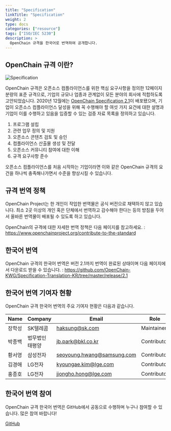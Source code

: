 ```yaml
---
title: "Specification"
linkTitle: "Specification"
weight: 2
type: docs
categories: ["resource"]
tags: ["ISO/IEC 5230"]
description: >
  OpenChain 규격을 한국어로 번역하여 공개합니다.
---
```

## OpenChain 규격 이란?
![Specification](spec.png) 

OpenChain 규격은 오픈소스 컴플라이언스를 위한 핵심 요구사항을 정의한 12페이지 분량의 표준 규격으로, 기업의 규모나 업종과 관계없이 모든 분야의 회사에 적합하도록 고안되었습니다. 2020년 12월에는 [OpenChain Specification 2.1](https://www.openchainproject.org/contribute-to-the-standard)이 배포됐으며, 기업이 오픈소스 컴플라이언스 달성을 위해 꼭 수행해야 할 여섯 가지 요건에 대한 설명과 기업이 이를 수행하고 있음을 입증할 수 있는 검증 자료 목록을 정의하고 있습니다. 

1. 프로그램 설립
2. 관련 업무 정의 및 지원
3. 오픈소스 콘텐츠 검토 및 승인
4. 컴플라이언스 산출물 생성 및 전달
5. 오픈소스 커뮤니티 참여에 대한 이해
6. 규격 요구사항 준수

오픈소스 컴플라이언스를 처음 시작하는 기업이라면 이와 같은 OpenChain 규격의 요건을 하나씩 충족해나가면서 수준을 향상시킬 수 있습니다. 

## 규격 번역 정책

OpenChain Project는 한 개인이 작업한 번역물은 공식 버전으로 채택하지 않고 있습니다. 최소 2곳 이상의 개인 혹은 단체에서 번역하고 감수해야 한다는 등의 방침을 두어서 올바른 번역물이 배포될 수 있도록 하고 있습니다. 

OpenChain의 규격에 대한 자세한 번역 정책은 다음 페이지를 참고하세요. : https://www.openchainproject.org/contribute-to-the-standard 

## 한국어 번역

OpenChain 규격의 한국어 번역은 버전 2.1까지 번역이 완료된 상태이며 다음 페이지에서 다운로드 받을 수 있습니다. : https://github.com/OpenChain-KWG/Specification-Translation-KR/tree/master/release/2.1

## 한국어 번역 기여자 현황

OpenChain 규격 한국어 번역의 주요 기여자 현황은 다음과 같습니다. 

| Name            | Company           | Email | Role |
|-------------------|-----------------|------|------|
| 장학성   | SK텔레콤  | haksung@sk.com | Maintainer |
| 박종백  | 법무법인 태평양 | jb.park@bkl.co.kr | Contributor | 
| 황서영  | 삼성전자 | seoyoung.hwang@samsung.com | Contributor | 
| 김경애  | LG전자 | kyoungae.kim@lge.com | Contributor | 
| 홍종호 | LG전자 | jjongho.hong@lge.com | Contributor | 

## 한국어 번역 참여

OpenChain 규격 한국어 번역은 GitHub에서 공동으로 수행하며 누구나 참여할 수 있습니다. 많은 참여 바랍니다!
<div class="mx-auto">
	<a class="btn btn-lg btn-secondary mr-3 mb-4" href="https://github.com/OpenChain-KWG/Specification-Translation-KR">
		GitHub <i class="fab fa-github ml-2 "></i>
	</a>
</div>

